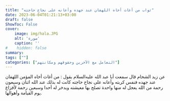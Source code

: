```yaml
---
title: "ثواب من أغاث أخاه اللهفان عند جهده وأعانه على نجاح حاجته"
date: 2023-06-04T01:21:13+03:00
draft: false
ShowToc: False
cover:
    image: img/hala.JPG
    alt: 'صورة'
    caption: ''
#    hidden: false
summary: 
tags: [""]
categories: ["التعامل مع الآخرين وحقوقهم ومكانتهم"]
---
```

عن زيد الشحام قال سمعت
أبا عبد الله عليه‌السلام يقول : من أغاث أخاه المؤمن اللهفان عند جهده فنفس
كربته وأعانه على نجاح حاجته كانت له بذلك عند الله اثنان وسبعون
رحمة من الله يعجل له منها واحدة تصلح بها معيشته ويدخر له أحدا
وسبعين رحمة لأفزاع يوم القيامة وأهوالها.

